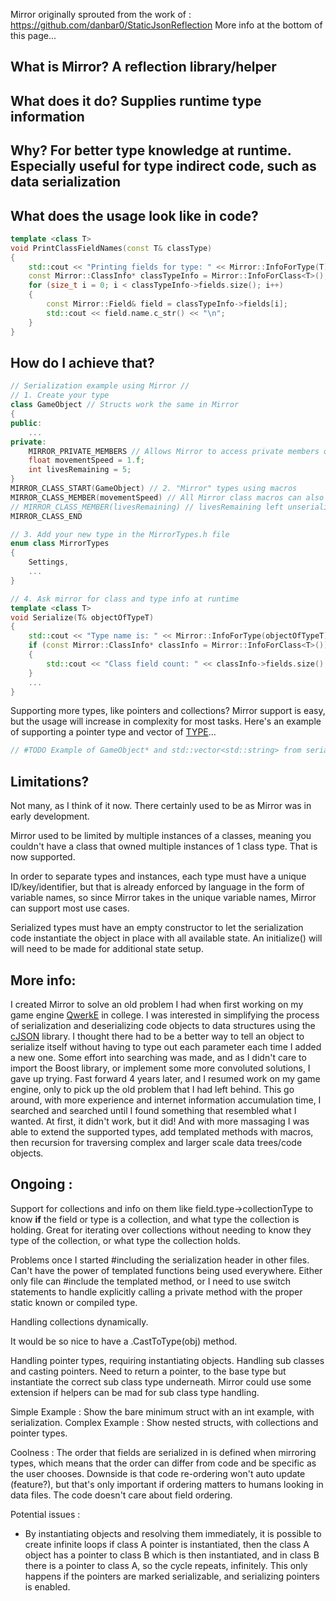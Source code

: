
Mirror originally sprouted from the work of : https://github.com/danbar0/StaticJsonReflection
More info at the bottom of this page...

## What is Mirror? A reflection library/helper
## What does it do? Supplies runtime type information
## Why? For better type knowledge at runtime. Especially useful for type indirect code, such as data serialization

## What does the usage look like in code?
```cpp
template <class T>
void PrintClassFieldNames(const T& classType)
{
	std::cout << "Printing fields for type: " << Mirror::InfoForType(T)->stringName.c_str() << "\n";
	const Mirror::ClassInfo* classTypeInfo = Mirror::InfoForClass<T>(); // Compilation ensures valid pointer
	for (size_t i = 0; i < classTypeInfo->fields.size(); i++)
	{
		const Mirror::Field& field = classTypeInfo->fields[i];
		std::cout << field.name.c_str() << "\n";
	}
}
```

## How do I achieve that?
```cpp
// Serialization example using Mirror //
// 1. Create your type
class GameObject // Structs work the same in Mirror
{
public:
	...
private:
	MIRROR_PRIVATE_MEMBERS // Allows Mirror to access private members of a class/struct
	float movementSpeed = 1.f;
	int livesRemaining = 5;
}
MIRROR_CLASS_START(GameObject) // 2. "Mirror" types using macros
MIRROR_CLASS_MEMBER(movementSpeed) // All Mirror class macros can also be organized in 1 .cpp file
// MIRROR_CLASS_MEMBER(livesRemaining) // livesRemaining left unserializable/ignored by Mirror, for this example
MIRROR_CLASS_END

// 3. Add your new type in the MirrorTypes.h file
enum class MirrorTypes
{
	Settings, 
	...
}

// 4. Ask mirror for class and type info at runtime
template <class T>
void Serialize(T& objectOfTypeT)
{
	std::cout << "Type name is: " << Mirror::InfoForType(objectOfTypeT)->stringName.c_str() << "\n";
	if (const Mirror::ClassInfo* classInfo = Mirror::InfoForClass<T>())
	{
		std::cout << "Class field count: " << classInfo->fields.size() << std::endl;
	}
	...
}

```

Supporting more types, like pointers and collections? Mirror support is easy, but the usage will increase in complexity for most tasks. Here's an example of supporting a pointer type and vector of <u>TYPE</u>...
```cpp
// #TODO Example of GameObject* and std::vector<std::string> from serialization code
```

## Limitations?
Not many, as I think of it now. There certainly used to be as Mirror was in early development.

Mirror used to be limited by multiple instances of a classes, meaning you couldn't have a class that owned multiple instances of 1 class type. That is now supported.

In order to separate types and instances, each type must have a unique ID/key/identifier, but that is already enforced by language in the form of variable names, so since Mirror takes in the unique variable names, Mirror can support most use cases.

Serialized types must have an empty constructor to let the serialization code instantiate the object in place with all available state. An initialize() will will need to be made for additional state setup.

## More info:
I created Mirror to solve an old problem I had when first working on my game engine [QwerkE](https://github.com/AaronAppel/QwerkE) in college. I was interested in simplifying the process of serialization and deserializing code objects to data structures using the [cJSON](https://github.com/DaveGamble/cJSON) library. I thought there had to be a better way to tell an object to serialize itself without having to type out each parameter each time I added a new one. Some effort into searching was made, and as I didn't care to import the Boost library, or implement some more convoluted solutions, I gave up trying. Fast forward 4 years later, and I resumed work on my game engine, only to pick up the old problem that I had left behind. This go around, with more experience and internet information accumulation time, I searched and searched until I found something that resembled what I wanted. At first, it didn't work, but it did! And with more massaging I was able to extend the supported types, add templated methods with macros, then recursion for traversing complex and larger scale data trees/code objects.

## Ongoing :
Support for collections and info on them like field.type->collectionType to know **if** the field or type is a collection, and what type the collection is holding. Great for iterating over collections without needing to know they type of the collection, or what type the collection holds.

Problems once I started \#including the serialization header in other files. Can't have the power of templated functions being used everywhere. Either only file can \#include the templated method, or I need to use switch statements to handle explicitly calling a private method with the proper static known or compiled type.

Handling collections dynamically.

It would be so nice to have a .CastToType(obj) method.

Handling pointer types, requiring instantiating objects.
Handling sub classes and casting pointers. Need to return a pointer, to the base type but instantiate the correct sub class type underneath. Mirror could use some extension if helpers can be mad for sub class type handling.


Simple Example : Show the bare minimum struct with an int example, with serialization.
Complex Example : Show nested structs, with collections and pointer types.

Coolness :
The order that fields are serialized in is defined when mirroring types, which means that the order can differ from code and be specific as the user chooses. Downside is that code re-ordering won't auto update (feature?), but that's only important if ordering matters to humans looking in data files. The code doesn't care about field ordering.

Potential issues :
- By instantiating objects and resolving them immediately, it is possible to create infinite loops if class A pointer is instantiated, then the class A object has a pointer to class B which is then instantiated, and in class B there is a pointer to class A, so the cycle repeats, infinitely. This only happens if the pointers are marked serializable, and serializing pointers is enabled.